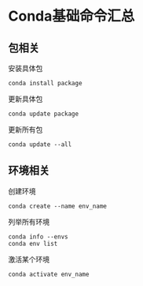 # Conda基础命令汇总

## 包相关

安装具体包
```
conda install package
```
更新具体包
```
conda update package
```
更新所有包
```
conda update --all
```

## 环境相关

创建环境
```
conda create --name env_name
```
列举所有环境
```
conda info --envs
conda env list
```
激活某个环境
```
conda activate env_name
```
